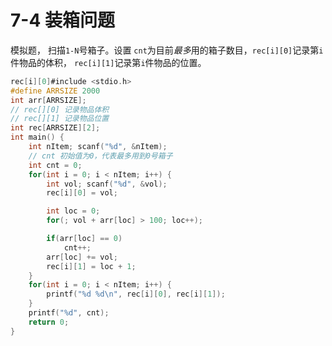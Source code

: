 #  7-4 装箱问题

模拟题， 扫描`1-N`号箱子。设置 `cnt`为目前*最多*用的箱子数目，`rec[i][0]`记录第`i`件物品的体积， `rec[i][1]`记录第`i`件物品的位置。

```C
rec[i][0]#include <stdio.h>
#define ARRSIZE 2000
int arr[ARRSIZE];
// rec[][0] 记录物品体积
// rec[][1] 记录物品位置
int rec[ARRSIZE][2];
int main() {
    int nItem; scanf("%d", &nItem);
  	// cnt 初始值为0，代表最多用到0号箱子
    int cnt = 0;
    for(int i = 0; i < nItem; i++) {
        int vol; scanf("%d", &vol);
        rec[i][0] = vol;

        int loc = 0;
        for(; vol + arr[loc] > 100; loc++);

        if(arr[loc] == 0)
            cnt++;
        arr[loc] += vol;
        rec[i][1] = loc + 1;
    }
    for(int i = 0; i < nItem; i++) {
        printf("%d %d\n", rec[i][0], rec[i][1]);
    }
    printf("%d", cnt);
    return 0;
}

```


